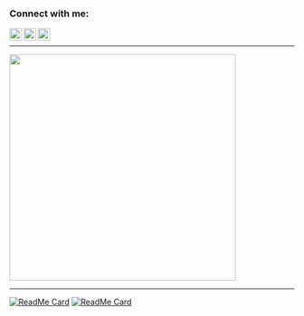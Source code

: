 ### Connect with me:

[<img align="left" alt="codeSTACKr | Twitter" width="22px" src="https://cdn.jsdelivr.net/npm/simple-icons@v3/icons/twitter.svg" />][twitter]
[<img align="left" alt="codeSTACKr | LinkedIn" width="22px" src="https://cdn.jsdelivr.net/npm/simple-icons@v3/icons/linkedin.svg" />][linkedin]
[<img align="left" alt="codeSTACKr | Instagram" width="22px" src="https://cdn.jsdelivr.net/npm/simple-icons@v3/icons/instagram.svg" />][instagram]

<br />

---

<img src = "night.gif" height = "400"/>

---

[![ReadMe Card](https://github-readme-stats.vercel.app/api/pin/?username=Daniele1209&repo=Mask-Recognition-deeplearning&theme=onedark)](https://github.com/Daniele1209/Mask-Recognition-deeplearning)
[![ReadMe Card](https://github-readme-stats.vercel.app/api/pin/?username=Daniele1209&repo=Singularity&theme=onedark)](https://github.com/Daniele1209/Singularity)

[twitter]: https://twitter.com/MoshDany
[instagram]: https://www.instagram.com/daniele__mos
[linkedin]: https://www.linkedin.com/in/daniele-mos-121209
